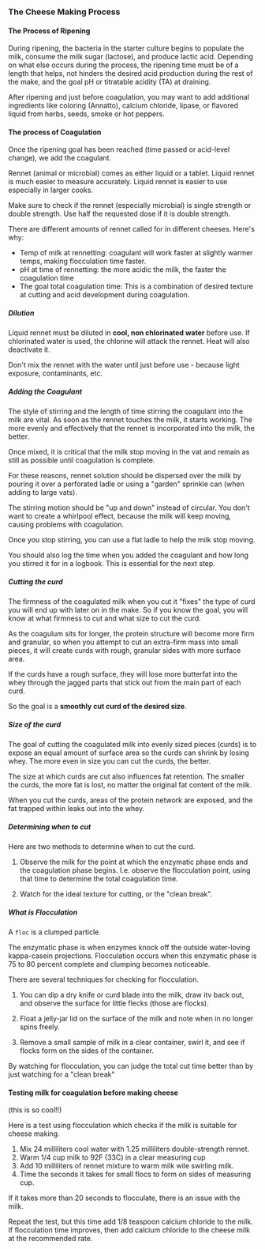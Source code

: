 ### The Cheese Making Process

#### The Process of Ripening

During ripening, the bacteria in the starter culture begins to populate the milk, consume the milk sugar (lactose), and produce lactic acid. Depending on what else occurs during the process, the ripening time must be of a length that helps, not hinders the desired acid production during the rest of the make, and the goal pH or titratable acidity (TA) at draining.

After ripening and just before coagulation, you may want to add additional ingredients like coloring (Annatto), calcium chloride, lipase, or flavored liquid from herbs, seeds, smoke or hot peppers.

#### The process of Coagulation

Once the ripening goal has been reached (time passed or acid-level change), we add the coagulant. 

Rennet (animal or microbial) comes as either liquid or a tablet. Liquid rennet is much easier to measure accurately. Liquid rennet is easier to use especially in larger cooks.

Make sure to check if the rennet (especially microbial) is single strength or double strength. Use half the requested dose if it is double strength.

There are different amounts of rennet called for in different cheeses. Here's why:

* Temp of milk at rennetting: coagulant will work faster at slightly warmer temps, making flocculation time faster.
* pH at time of rennetting: the more acidic the milk, the faster the coagulation time
* The goal total coagulation time: This is a combination of desired texture at cutting and acid development during coagulation.

##### Dilution

Liquid rennet must be diluted in **cool, non chlorinated water** before use. If chlorinated water is used, the chlorine will attack the rennet. Heat will also deactivate it.

Don't mix the rennet with the water until just before use - because light exposure, contaminants, etc.

##### Adding the Coagulant

The style of stirring and the length of time stirring the coagulant into the milk are vital. As soon as the rennet touches the milk, it starts working. The more evenly and effectively that the rennet is incorporated into the milk, the better. 

Once mixed, it is critical that the milk stop moving in the vat and remain as still as possible until coagulation is complete.

For these reasons, rennet solution should be dispersed over the milk by pouring it over a perforated ladle or using a "garden" sprinkle can (when adding to large vats).

The stirring motion should be "up and down" instead of circular. You don't want to create a whirlpool effect, because the milk will keep moving, causing problems with coagulation.

Once you stop stirring, you can use a flat ladle to help the milk stop moving. 

You should also log the time when you added the coagulant and how long you stirred it for in a logbook. This is essential for the next step.

##### Cutting the curd

The firmness of the coagulated milk when you cut it "fixes" the type of curd you will end up with later on in the make. So if you know the goal, you will know at what firmness to cut and what size to cut the curd. 

As the coagulum sits for longer, the protein structure will become more firm and granular, so when you attempt to cut an extra-firm mass into small pieces, it will create curds with rough, granular sides with more surface area.

If the curds have a rough surface, they will lose more butterfat into the whey through the jagged parts that stick out from the main part of each curd. 

So the goal is a **smoothly cut curd of the desired size**.

##### Size of the curd

The goal of cutting the coagulated milk into evenly sized pieces (curds) is to expose an equal amount of surface area so the curds can shrink by losing whey. The more even in size you can cut the curds, the better.

The size at which curds are cut also influences fat retention. The smaller the curds, the more fat is lost, no matter the original fat content of the milk.

When you cut the curds, areas of the protein network are exposed, and the fat trapped within leaks out into the whey.

##### Determining when to cut

Here are two methods to determine when to cut the curd.

1. Observe the milk for the point at which the enzymatic phase ends and the coagulation phase begins. I.e. observe the flocculation point, using that time to determine the total coagulation time. 

2. Watch for the ideal texture for cutting, or the "clean break".

##### What is Flocculation

A `floc` is a clumped particle. 

The enzymatic phase is when enzymes knock off the outside water-loving kappa-casein projections. Flocculation occurs when this enzymatic phase is 75 to 80 percent complete and clumping becomes noticeable.

There are several techniques for checking for flocculation.

1. You can dip a dry knife or curd blade into the milk, draw itv back out, and observe the surface for little flecks (those are flocks).

2. Float a jelly-jar lid on the surface of the milk and note when in no longer spins freely. 

3. Remove a small sample of milk in a clear container, swirl it, and see if flocks form on the sides of the container. 

By watching for flocculation, you can judge the total cut time better than by just watching for a "clean break"

#### Testing milk for coagulation before making cheese

(this is so cool!!)

Here is a test using flocculation which checks if the milk is suitable for cheese making. 

1. Mix 24 milliliters cool water with 1.25 milliliters double-strength rennet.
2. Warm 1/4 cup milk to 92F (33C) in a clear measuring cup
3. Add 10 milliliters of rennet mixture to warm milk wile swirling milk. 
4. Time the seconds it takes for small flocs to form on sides of measuring cup.

If it takes more than 20 seconds to flocculate, there is an issue with the milk. 

Repeat the test, but this time add 1/8 teaspoon calcium chloride to the milk. If flocculation time improves, then add calcium chloride to the cheese milk at the recommended rate.